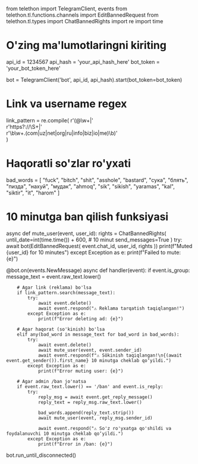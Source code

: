 from telethon import TelegramClient, events
from telethon.tl.functions.channels import EditBannedRequest
from telethon.tl.types import ChatBannedRights
import re
import time

# O'zing ma'lumotlaringni kiriting
api_id = 1234567
api_hash = 'your_api_hash_here'
bot_token = 'your_bot_token_here'

bot = TelegramClient('bot', api_id, api_hash).start(bot_token=bot_token)

# Link va username regex
link_pattern = re.compile(
    r'(@\w+|'               
    r'https?://\S+|'        
    r'\b\w+\.(com|uz|net|org|ru|info|biz|io|me)\b)'   
)

# Haqoratli so'zlar ro'yxati
bad_words = [
    "fuck", "bitch", "shit", "asshole", "bastard",
    "сука", "блять", "пизда", "нахуй", "мудак",
    "ahmoq", "sik", "sikish", "yaramas", "kal", "siktir", "it", "harom"
]

# 10 minutga ban qilish funksiyasi
async def mute_user(event, user_id):
    rights = ChatBannedRights(
        until_date=int(time.time()) + 600,  # 10 minut
        send_messages=True
    )
    try:
        await bot(EditBannedRequest(
            event.chat_id,
            user_id,
            rights
        ))
        print(f"Muted {user_id} for 10 minutes")
    except Exception as e:
        print(f"Failed to mute: {e}")

@bot.on(events.NewMessage)
async def handler(event):
    if event.is_group:
        message_text = event.raw_text.lower()

        # Agar link (reklama) bo'lsa
        if link_pattern.search(message_text):
            try:
                await event.delete()
                await event.respond("⚠️ Reklama tarqatish taqiqlangan!")
            except Exception as e:
                print(f"Error deleting ad: {e}")

        # Agar haqorat (so'kinish) bo'lsa
        elif any(bad_word in message_text for bad_word in bad_words):
            try:
                await event.delete()
                await mute_user(event, event.sender_id)
                await event.respond(f"⚠️ Sökinish taqiqlangan!\n{(await event.get_sender()).first_name} 10 minutga cheklab qo‘yildi.")
            except Exception as e:
                print(f"Error muting user: {e}")

        # Agar admin /ban jo'natsa
        if event.raw_text.lower() == '/ban' and event.is_reply:
            try:
                reply_msg = await event.get_reply_message()
                reply_text = reply_msg.raw_text.lower()

                bad_words.append(reply_text.strip())
                await mute_user(event, reply_msg.sender_id)

                await event.respond("⚠️ So'z ro'yxatga qo'shildi va foydalanuvchi 10 minutga cheklab qo‘yildi.")
            except Exception as e:
                print(f"Error in /ban: {e}")

bot.run_until_disconnected()
